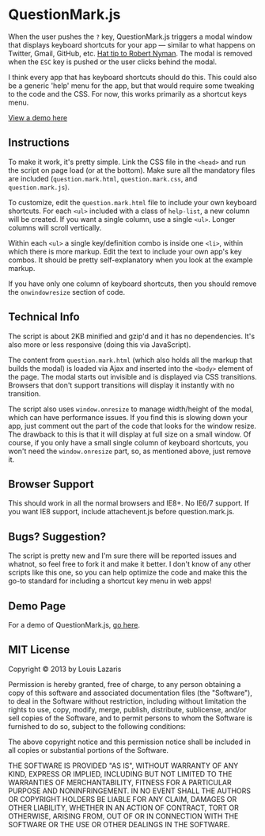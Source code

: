 # QuestionMark.js

When the user pushes the `?` key, QuestionMark.js triggers a modal window that displays keyboard shortcuts for your app &mdash; similar to what happens on Twitter, Gmail, GitHub, etc. [Hat tip to Robert Nyman](https://plus.google.com/u/0/118100898483063383963/posts/V12mRNmsiWg). The modal is removed when the `ESC` key is pushed or the user clicks behind the modal.

I think every app that has keyboard shortcuts should do this. This could also be a generic 'help' menu for the app, but that would require some tweaking to the code and the CSS. For now, this works primarily as a shortcut keys menu.

[View a demo here](http://www.impressivewebs.com/demo-files/question-mark-js/)

## Instructions
To make it work, it's pretty simple. Link the CSS file in the `<head>` and run the script on page load (or at the bottom). Make sure all the mandatory files are included (`question.mark.html`, `question.mark.css`, and `question.mark.js`).

To customize, edit the `question.mark.html` file to include your own keyboard shortcuts. For each `<ul>` included with a class of `help-list`, a new column will be created. If you want a single column, use a single `<ul>`. Longer columns will scroll vertically.

Within each `<ul>` a single key/definition combo is inside one `<li>`, within which there is more markup. Edit the text to include your own app's key combos. It should be pretty self-explanatory when you look at the example markup.

If you have only one column of keyboard shortcuts, then you should remove the `onwindowresize` section of code.

## Technical Info
The script is about 2KB minified and gzip'd and it has no dependencies. It's also more or less responsive (doing this via JavaScript).

The content from `question.mark.html` (which also holds all the markup that builds the modal) is loaded via Ajax and inserted into the `<body>` element of the page. The modal starts out invisible and is displayed via CSS transitions. Browsers that don't support transitions will display it instantly with no transition.

The script also uses `window.onresize` to manage width/height of the modal, which can have performance issues. If you find this is slowing down your app, just comment out the part of the code that looks for the window resize. The drawback to this is that it will display at full size on a small window. Of course, if you only have a small single column of keyboard shortcuts, you won't need the `window.onresize` part, so, as mentioned above, just remove it.

## Browser Support
This should work in all the normal browsers and IE8+. No IE6/7 support. If you want IE8 support, include attachevent.js before question.mark.js.

## Bugs? Suggestion?
The script is pretty new and I'm sure there will be reported issues and whatnot, so feel free to fork it and make it better. I don't know of any other scripts like this one, so you can help optimize the code and make this the go-to standard for including a shortcut key menu in web apps!

## Demo Page
For a demo of QuestionMark.js, [go here](http://www.impressivewebs.com/demo-files/question-mark-js/).

## MIT License

Copyright © 2013 by Louis Lazaris

Permission is hereby granted, free of charge, to any person obtaining a copy
of this software and associated documentation files (the "Software"), to deal
in the Software without restriction, including without limitation the rights
to use, copy, modify, merge, publish, distribute, sublicense, and/or sell
copies of the Software, and to permit persons to whom the Software is
furnished to do so, subject to the following conditions:

The above copyright notice and this permission notice shall be included in all
copies or substantial portions of the Software.

THE SOFTWARE IS PROVIDED "AS IS", WITHOUT WARRANTY OF ANY KIND, EXPRESS OR
IMPLIED, INCLUDING BUT NOT LIMITED TO THE WARRANTIES OF MERCHANTABILITY,
FITNESS FOR A PARTICULAR PURPOSE AND NONINFRINGEMENT. IN NO EVENT SHALL THE
AUTHORS OR COPYRIGHT HOLDERS BE LIABLE FOR ANY CLAIM, DAMAGES OR OTHER
LIABILITY, WHETHER IN AN ACTION OF CONTRACT, TORT OR OTHERWISE, ARISING FROM,
OUT OF OR IN CONNECTION WITH THE SOFTWARE OR THE USE OR OTHER DEALINGS IN THE
SOFTWARE.